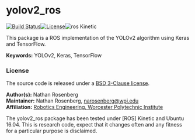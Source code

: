 # yolov2_ros

[![Build Status](https://travis-ci.org/diggerdata/yolov2_ros.svg?branch=master)](https://travis-ci.org/diggerdata/yolov2_ros)[![License](https://img.shields.io/badge/License-BSD%203--Clause-blue.svg)](https://opensource.org/licenses/BSD-3-Clause)![ros Kinetic](https://img.shields.io/badge/ROS-Kinetic-red.svg)

This package is a ROS implementation of the YOLOv2 algorithm using Keras and TensorFlow.

**Keywords:** YOLOv2, Keras, TensorFlow

### License

The source code is released under a [BSD 3-Clause license](ros_package_template/LICENSE).

**Author(s):** Nathan Rosenberg  
**Maintainer:** Nathan Rosenberg, narosenberg@wpi.edu  
**Affiliation:** [Robotics Engineering, Worcester Polytechnic Institute](https://www.wpi.edu/academics/departments/robotics-engineering)  

The yolov2_ros package has been tested under [ROS] Kinetic and Ubuntu 16.04. This is research code, expect that it changes often and any fitness for a particular purpose is disclaimed.


<!-- ![Example image](doc/example.jpg)


## Installation

### Installation from Packages

To install all packages from the this repository as Debian packages use

    sudo apt-get install ros-indigo-...

### Building from Source

#### Dependencies

- [Robot Operating System (ROS)](http://wiki.ros.org) (middleware for robotics),
- [Eigen] (linear algebra library)

		sudo apt-get install libeigen3-dev


#### Building

To build from source, clone the latest version from this repository into your catkin workspace and compile the package using

	cd catkin_workspace/src
	git clone https://github.com/ethz-asl/ros_package_template.git
	cd ../
	catkin_make


### Unit Tests

Run the unit tests with

	catkin_make run_tests_ros_package_template


## Usage

Describe the quickest way to run this software, for example:

Run the main node with

	roslaunch ros_package_template ros_package_template.launch

## Config files

Config file folder/set 1

* **config_file_1.yaml** Shortly explain the content of this config file

Config file folder/set 2

* **...**

## Launch files

* **launch_file_1.launch:** shortly explain what is launched (e.g standard simulation, simulation with gdb,...) 
    
     Argument set 1

     - **`argument_1`** Short description (e.g. as commented in launch file). Default: `default_value`.

    Argument set 2

    - **`...`** 

* **...** 

## Nodes

### ros_package_template

Reads temperature measurements and computed the average.


#### Subscribed Topics

* **`/temperature`** ([sensor_msgs/Temperature])

	The temperature measurements from which the average is computed.


#### Published Topics

...


#### Services

* **`get_average`** ([std_srvs/Trigger])

	Returns information about the current average. For example, you can trigger the computation from the console with

		rosservice call /ros_package_template/get_average


#### Parameters

* **`subscriber_topic`** (string, default: "/temperature")

	The name of the input topic.

* **`cache_size`** (int, default: 200, min: 0, max: 1000)

	The size of the cache.


### NODE_B_NAME

...


## Bugs & Feature Requests

Please report bugs and request features using the [Issue Tracker](https://github.com/ethz-asl/ros_best_practices/issues).


[ROS]: http://www.ros.org
[rviz]: http://wiki.ros.org/rviz
[Eigen]: http://eigen.tuxfamily.org
[std_srvs/Trigger]: http://docs.ros.org/api/std_srvs/html/srv/Trigger.html
[sensor_msgs/Temperature]: http://docs.ros.org/api/sensor_msgs/html/msg/Temperature.html -->

